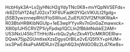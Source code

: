 HcbHiyk3A+Lv2jyHNcH2gYdyTNc0K8+mvYQpNVSEFds=
rk6Z01aYf24qTJ02cxTXF6UFadK0YIQcVIKULt2fgdg=
j5SB3ywznnepRH//FloSWiuxLZuiEfUIOVf2MYdKWaA=
R03BtxHR8KibNGUlp+1eE3wpYYyvRv7nGnGaZmawxck=
X8l0p1JH5CRVZP1i/yFpdxp1QCLIn2fBbbtNsbkE2AM=
U53iNxU45llcTTHHcIN+rbQu2yAcZkvAYDcMKROERlw=
DQwk75jpZGUmtlxeXzsDgysOrBlLe2vE/Q5fXY+pHUM=
ixs3PwE4kaPsAMDRJrrZEaph6Q3njWdGOBz2Ld7Kw8s=

